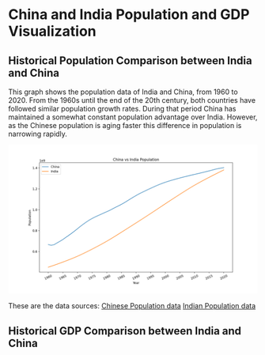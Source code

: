 # China and India Population and GDP Visualization
## Historical Population Comparison between India and China
This graph shows the population data of India and China, from 1960 to 2020. From the 1960s until the end of the 20th century, both countries have followed similar population growth rates. During that period China has maintained a somewhat constant population advantage over India. However, as the Chinese population is aging faster this difference in population is narrowing rapidly.

![Population Comparison Graph](https://github.com/nrj-demello/Population_GDP-Visualization/blob/main/ChinaIndiaPop.png)


These are the data sources: 
[Chinese Population data](http://api.worldbank.org/v2/countries/CHN/indicators/SP.POP.TOTL?per_page=5000&format=json)
[Indian Population data](http://api.worldbank.org/v2/countries/IND/indicators/SP.POP.TOTL?per_page=5000&format=json)



## Historical GDP Comparison between India and China
